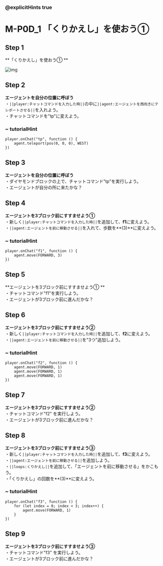 ### @explicitHints true

# M-P0D_1 「くりかえし」を使おう① 

## Step 1		 	
**「くりかえし」を使おう① **

![img](https://teck89.xsrv.jp/MEE_tutorial/img/M-P0D_1.png)

## Step 2		 	
**エージェントを自分の位置に呼ぼう**  
・``||player:チャットコマンドを入力した時||``の中に``||agent:エージェントを西向きにテレポートさせる||``を入れよう。  
・チャットコマンドを"tp"に変えよう。

### ~ tutorialHint
```blocks
player.onChat("tp", function () {
    agent.teleport(pos(0, 0, 0), WEST)
})
```

## Step 3		 	
**エージェントを自分の位置に呼ぼう**  
・ダイヤモンドブロックの上で、チャットコマンド"tp"を実行しよう。  
・エージェントが自分の所に来たかな？

## Step 4		 	
**エージェントを3ブロック前にすすませよう①**  
・新しく``||player:チャットコマンドを入力した時||``を追加して、**f1**に変えよう。  
・``||agent:エージェントを前に移動させる||``を入れて、歩数を**(3)**に変えよう。

### ~ tutorialHint
```blocks
player.onChat("f1", function () {
    agent.move(FORWARD, 3)
})
```

## Step 5		 	
**エージェントを3ブロック前にすすませよう① **  
・チャットコマンド"f1"を実行しよう。  
・エージェントが3ブロック前に進んだかな？

## Step 6		 	
**エージェントを3ブロック前にすすませよう②**  
・新しく``||player:チャットコマンドを入力した時||``を追加して、**f2**に変えよう。  
・``||agent:エージェントを前に移動させる||``を"3つ"追加しよう。

### ~ tutorialHint
```blocks
player.onChat("f2", function () {
    agent.move(FORWARD, 1)
    agent.move(FORWARD, 1)
    agent.move(FORWARD, 1)
})
```

## Step 7		 	
**エージェントを3ブロック前にすすませよう②**  
・チャットコマンド"f2" を実行しよう。  
・エージェントが3ブロック前に進んだかな？

## Step 8		 	
**エージェントを3ブロック前にすすませよう③**  
・新しく``||player:チャットコマンドを入力した時||``を追加して、**f3**に変えよう。  
・``||agent:エージェントを前に移動させる||``を追加しよう。  
・``||loops:くりかえし||``を追加して、「エージェントを前に移動させる」をかこもう。  
・「くりかえし」の回数を**(3)**に変えよう。

### ~ tutorialHint
```blocks
player.onChat("f3", function () {
    for (let index = 0; index < 3; index++) {
        agent.move(FORWARD, 1)
    }
})
```

## Step 9		 	
**エージェントを3ブロック前にすすませよう③**  
・チャットコマンド"f3" を実行しよう。  
・エージェントが3ブロック前に進んだかな？
